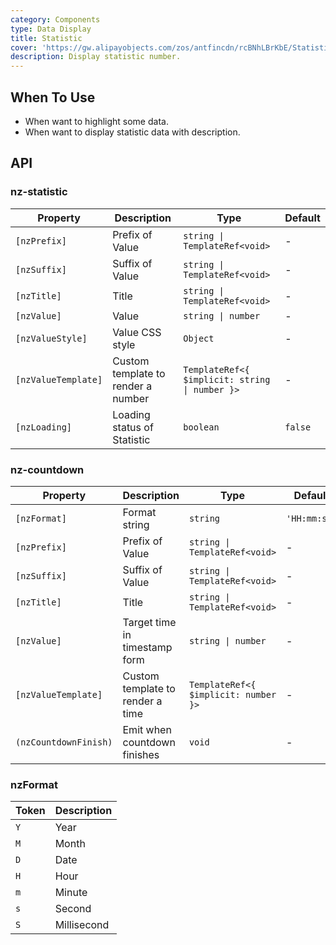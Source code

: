 ```yaml
---
category: Components
type: Data Display
title: Statistic
cover: 'https://gw.alipayobjects.com/zos/antfincdn/rcBNhLBrKbE/Statistic.svg'
description: Display statistic number.
---
```


## When To Use

- When want to highlight some data.
- When want to display statistic data with description.

## API

### nz-statistic

| Property            | Description                        | Type                                           | Default |
| ------------------- | ---------------------------------- | ---------------------------------------------- | ------- |
| `[nzPrefix]`        | Prefix of Value                    | `string \| TemplateRef<void>`                  | -       |
| `[nzSuffix]`        | Suffix of Value                    | `string \| TemplateRef<void>`                  | -       |
| `[nzTitle]`         | Title                              | `string \| TemplateRef<void>`                  | -       |
| `[nzValue]`         | Value                              | `string \| number`                             | -       |
| `[nzValueStyle]`    | Value CSS style                    | `Object`                                       | -       |
| `[nzValueTemplate]` | Custom template to render a number | `TemplateRef<{ $implicit: string \| number }>` | -       |
| `[nzLoading]`       | Loading status of Statistic        | `boolean`                                      | `false` |

### nz-countdown

| Property              | Description                      | Type                                 | Default      |
| --------------------- | -------------------------------- | ------------------------------------ | ------------ |
| `[nzFormat]`          | Format string                    | `string`                             | `'HH:mm:ss'` |
| `[nzPrefix]`          | Prefix of Value                  | `string \| TemplateRef<void>`        | -            |
| `[nzSuffix]`          | Suffix of Value                  | `string \| TemplateRef<void>`        | -            |
| `[nzTitle]`           | Title                            | `string \| TemplateRef<void>`        | -            |
| `[nzValue]`           | Target time in timestamp form    | `string \| number`                   | -            |
| `[nzValueTemplate]`   | Custom template to render a time | `TemplateRef<{ $implicit: number }>` | -            |
| `(nzCountdownFinish)` | Emit when countdown finishes     | `void`                               | -            |

### nzFormat

| Token | Description |
| ----- | ----------- |
| `Y`   | Year        |
| `M`   | Month       |
| `D`   | Date        |
| `H`   | Hour        |
| `m`   | Minute      |
| `s`   | Second      |
| `S`   | Millisecond |
